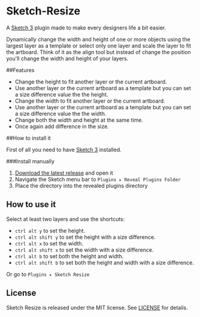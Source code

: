 Sketch-Resize
=============
A [Sketch 3](http://bohemiancoding.com/sketch/) plugin made to make every designers life a bit easier. 

Dynamically change the width and height of one or more objects using the largest layer as a template or select only one layer and scale the layer to fit the artboard.
Think of it as the align tool but instead of change the position you'll change the width and height of your layers.

##Features
* Change the height to fit another layer or the current artboard.
* Use another layer or the current artboard as a template but you can set a size difference value the the height.
* Change the width to fit another layer or the current artboard.
* Use another layer or the current artboard as a template but you can set a size difference value the the width.
* Change both the width and height at the same time. 
* Once again add difference in the size.

##How to install it

First of all you need to have [Sketch 3](http://bohemiancoding.com/sketch/) installed.

###Install manually 

1. [Download the latest release](https://github.com/AntonStrand/Sketch-Resize/releases) and open it
2. Navigate the Sketch menu bar to `Plugins ▸ Reveal Plugins Folder`
3. Place the directory into the revealed plugins directory

## How to use it

Select at least two layers and use the shortcuts:
* `ctrl alt y` to set the height.
* `ctrl alt shift y` to set the height with a size difference.
* `ctrl alt x` to set the width.
* `ctrl alt shift x` to set the width with a size difference.
* `ctrl alt b` to set both the height and width.
* `ctrl alt shift b` to set both the height and width with a size difference.

Or go to `Plugins ▸ Sketch Resize`

## License
Sketch Resize is released under the MIT license. See [LICENSE](LICENSE) for details.
